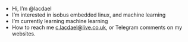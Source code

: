 - Hi, I’m @lacdael
- I’m interested in isobus embedded linux, and machine learning
- I’m currently learning machine learning
- How to reach me c.lacdael@live.co.uk, or Telegram comments on my websites.

<!---
lacdael/lacdael is a ✨ special ✨ repository because its `README.md` (this file) appears on your GitHub profile.
You can click the Preview link to take a look at your changes.
--->

